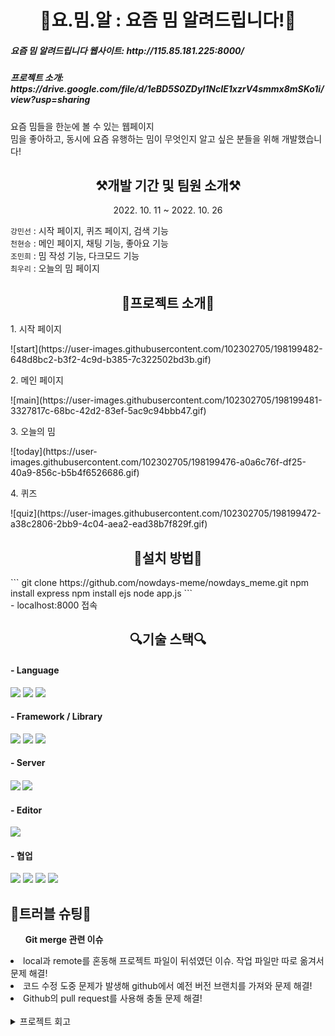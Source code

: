 <h1 align="center">👾요.밈.알 : 요즘 밈 알려드립니다!👾</h1>
<h5>요즘 밈 알려드립니다 웹사이트: http://115.85.181.225:8000/</h5>
<h5>프로젝트 소개: https://drive.google.com/file/d/1eBD5S0ZDyI1NcIE1xzrV4smmx8mSKo1i/view?usp=sharing</h5>
요즘 밈들을 한눈에 볼 수 있는 웹페이지
<br>밈을 좋아하고, 동시에 요즘 유행하는 밈이 무엇인지 알고 싶은 분들을 위해 개발했습니다!

<h2 align="center">⚒개발 기간 및 팀원 소개⚒</h2>
<p align="center">2022. 10. 11 ~ 2022. 10. 26</p>
<p> 
    <code>강민선</code> : 시작 페이지, 퀴즈 페이지, 검색 기능 <br />
    <code>천현승</code> : 메인 페이지, 채팅 기능, 좋아요 기능 <br />
    <code>조민희</code> : 밈 작성 기능, 다크모드 기능 <br />
    <code>최우리</code> : 오늘의 밈 페이지 <br />
</p>

<h2 align="center">🖤프로젝트 소개🖤</h2>
<p>1. 시작 페이지</p>
![start](https://user-images.githubusercontent.com/102302705/198199482-648d8bc2-b3f2-4c9d-b385-7c322502bd3b.gif)
<p>2. 메인 페이지</p>
![main](https://user-images.githubusercontent.com/102302705/198199481-3327817c-68bc-42d2-83ef-5ac9c94bbb47.gif)
<p>3. 오늘의 밈</p>
![today](https://user-images.githubusercontent.com/102302705/198199476-a0a6c76f-df25-40a9-856c-b5b4f6526686.gif)
<p>4. 퀴즈</p>
![quiz](https://user-images.githubusercontent.com/102302705/198199472-a38c2806-2bb9-4c04-aea2-ead38b7f829f.gif)

<h2 align="center">🎁설치 방법🎁</h2>
```
git clone https://github.com/nowdays-meme/nowdays_meme.git
npm install express
npm install ejs
node app.js
```
<br>- localhost:8000 접속

<h2 align="center">🔍기술 스택🔍</h2>
<h4>- Language</h4>
<p float="left">
<img src="https://img.shields.io/badge/html5-E34F26?style=for-the-badge&logo=html5&logoColor=white">
<img src="https://img.shields.io/badge/CSS-1572B6?style=for-the-badge&logo=CSS&logoColor=white">
<img src="https://img.shields.io/badge/JavaScript-F7DF1E?style=for-the-badge&logo=JavaScript&logoColor=white">
</p>

<h4>- Framework / Library</h4>
<p float="left">
<img src="https://img.shields.io/badge/Node.js-339933?style=for-the-badge&logo=nodedotjs&logoColor=white">
<img src="https://img.shields.io/badge/jquery-%230769AD.svg?style=for-the-badge&logo=jquery&logoColor=white">
<img src="https://img.shields.io/badge/bootstrap-%23563D7C.svg?style=for-the-badge&logo=bootstrap&logoColor=white">
</p>

<h4>- Server<h4>
<img src="https://img.shields.io/badge/NAVER-03C75A?style=for-the-badge&logo=NAVER&logoColor=FFFFFF">
<img src="https://img.shields.io/badge/Apache-D22128?style=for-the-badge&logo=Apache&logoColor=white">

<h4>- Editor</h4>
<img src="https://img.shields.io/badge/VSCode-0078D4?style=for-the-badge&logo=visual%20studio%20code&logoColor=white">

<h4>- 협업</h4>
<p float="left">
<img src="https://img.shields.io/badge/github-%23121011.svg?style=for-the-badge&logo=github&logoColor=white">
<img src="https://img.shields.io/badge/git-F05032?style=for-the-badge&logo=git&logoColor=white">
<img src="https://img.shields.io/badge/Figma-F24E1E?style=for-the-badge&logo=figma&logoColor=white">
<img src="https://img.shields.io/badge/Slack-4A154B?style=for-the-badge&logo=slack&logoColor=white">
</p>

<h2>📌트러블 슈팅📌</h2>
<ol><strong>Git merge 관련 이슈</strong></ol>
<li>local과 remote를 혼동해 프로젝트 파일이 뒤섞였던 이슈. 작업 파일만 따로 옮겨서 문제 해결!</li>
<li>코드 수정 도중 문제가 발생해 github에서 예전 버전 브랜치를 가져와 문제 해결!</li>
<li>Github의 pull request를 사용해 충돌 문제 해결!</li>
<br>
<details>
<summary>프로젝트 회고</summary>
👍 잘한 점
<br>
- header, 검색, 채팅 기능, footer 등 기능을 컴포넌트로 나누어 만들어 유지 보수 용이
<br>
- 기본적이고 자주 사용되는 기능은 함수로 지정해 javascript 간소화
<br>
- setInterval함수를 이용해 실시간 채팅과 같은 애니메이션 효과 구현
<br>
- 실제 채팅과 같은 애니메이션 효과가 추가 된 채팅 입력 박스 기능 구현
<br>
- map, fliter, includes 메서드를 사용한 배열 객체 검색 기능 구현
<br>
- 다크모드, 좋아요 하트 누르기 기능, 좋아요 누른 항목 보여주기 기능 구현
<br>
- setTimeout함수를 이용한 랜덤이미지 기능 게임 기능 구현
<br>
👎아쉬운 점
<br>
- DB 사용을 못하는 환경이라 추가 기능 구현에 한계
</details>
